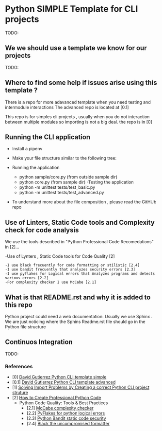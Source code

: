 # Python SIMPLE  Template for CLI projects 

TODO:



## We we should use a template we know for our projects
TODO:


## Where to find some help if issues arise using this template ?


There is a repo for more adavanced template when you need testing and intermodule interactions
The advanced repo is located at [0.1]

This repo is for simples cli projects , usually when you do not interaction between multiple modules so 
importing is not a big deal. the repo is in [0]


## Running the CLI application
  
  - Install a pipenv
  - Make your file structure similar to the following tree:

  - Running the application
      - python sample/core.py (from outside sample dir)
      - python core.py (from sample dir)
  -Testing the application
      - python -m unittest tests/test_basic.py
      - python -m unittest tests/test_advanced.py
      
  - To understand more about the file composition , please read the GitHUb repo 
 
 
## Use of Linters, Static Code tools and Complexity check for code analysis
 
 We use the tools described in "Python Professional Code Recomedations" in [2]...
 
-Use of Lynters , Static Code tools for Code Quality [2]

    -I use black frecuently for code formatting or stilistic [2.4]
    -I use bandit frecuently that analyzes security errors [2.3]
    -I use pyflakes for Logical errors that Analyzes programs and detects various errors [2.2]
    -For complexity checker I use McCabe [2.1]

## What is that README.rst and why it is added to this repo

Python project could need a web documentation. Usually we use Sphinx . We are just  noticing where the Sphins 
Readme.rst file should go in the Python file structure


## Continuos Integration

TODO:


  
### References
 
 - [0] [David Gutierrez Python CLI template simple](https://github.com/david68cu/python_cli_template_simple)
 - [0.1] [David Gutierrez Python CLI template advanced](https://github.com/david68cu/python_cli_template_advanced)
 - [1] [Solving Import Problems by Creating a correct Python CLI project struture ]( https://github.com/david68cu/python_import_issues_project_structure.git)
 - [2] [How to Create Professional Python Code](https://github.com/david68cu/python_professional_code_recomendations)
    - Python Code Quality: Tools & Best Practices
        - [2.1] [McCabe complexity checker](https://github.com/PyCQA/mccabe)
        - [2.2] [PyFlakes for python logical errors ](https://github.com/PyCQA/pyflakes)
        - [2.3] [Python Bandit static code security ](https://github.com/PyCQA/bandit)
        - [2.4] [Black the uncompromised formatter](https://github.com/ambv/black)
 
 